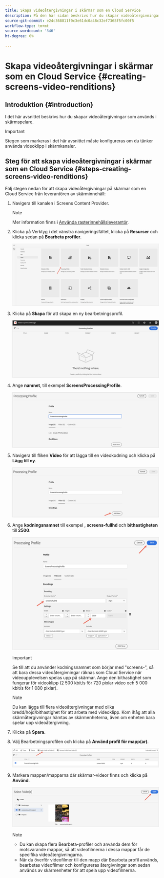 ```yaml
---
title: Skapa videoåtergivningar i skärmar som en Cloud Service
description: På den här sidan beskrivs hur du skapar videoåtergivningar i skärmar som en Cloud Service.
source-git-commit: e24c368811f0c3e61dc0a48c32ef7368f5fc00f5
workflow-type: tm+mt
source-wordcount: '346'
ht-degree: 0%

---
```



# Skapa videoåtergivningar i skärmar som en Cloud Service {#creating-screens-video-renditions}

## Introduktion {#introduction}

I det här avsnittet beskrivs hur du skapar videoåtergivningar som används i skärmspelare.

>[!IMPORTANT]
>Stegen som markeras i det här avsnittet måste konfigureras om du tänker använda videoklipp i skärmkanaler.

## Steg för att skapa videoåtergivningar i skärmar som en Cloud Service {#steps-creating-screens-video-renditions}

Följ stegen nedan för att skapa videoåtergivningar på skärmar som en Cloud Service från leverantören av skärminnehåll:

1. Navigera till kanalen i Screens Content Provider.

   >[!NOTE]
   >Mer information finns i [Använda rasterinnehållsleverantör](https://experienceleague.adobe.com/docs/experience-manager-cloud-service/screens-as-cloud-service/configure-screens-cloud/using-screens-content-provider.html?lang=en#screens-content-provider).

1. Klicka på Verktyg i det vänstra navigeringsfältet, klicka på **Resurser** och klicka sedan på **Bearbeta profiler**.

   ![](/help/screens-cloud/assets/configure/screens-cp-3.png)

1. Klicka på **Skapa** för att skapa en ny bearbetningsprofil.

   ![](/help/screens-cloud/assets/configure/screens-video-2.png)

1. Ange **namnet**, till exempel **ScreensProcessingProfile**.

   ![](/help/screens-cloud/assets/configure/screens-video-3.png)

1. Navigera till fliken **Video** för att lägga till en videokodning och klicka på **Lägg till ny**.

   ![](/help/screens-cloud/assets/configure/screens-video-4a.png)

1. Ange **kodningsnamnet** till exempel , **screens-fullhd** och **bithastigheten** till **2500**.

   ![](/help/screens-cloud/assets/configure/screens-video-4.png)

   >[!IMPORTANT]
   >Se till att du använder kodningsnamnet som börjar med &quot;screens-&quot;, så att bara dessa videoåtergivningar räknas som Cloud Service när videoupplevelsen spelas upp på skärmar. Ange den bithastighet som fungerar för videoklipp (2 500 kbit/s för 720 pixlar video och 5 000 kbit/s för 1 080 pixlar).

   >[!NOTE]
   >Du kan lägga till flera videoåtergivningar med olika bredd/höjd/bithastighet för att arbeta med videoklipp. Kom ihåg att alla skärmåtergivningar hämtas av skärmenheterna, även om enheten bara spelar upp videoåtergivning.

1. Klicka på **Spara**.

1. Välj Bearbetningsprofilen och klicka på **Använd profil för mapp(ar)**.

   ![](/help/screens-cloud/assets/configure/screens-video-5.png)

1. Markera mappen/mapparna där skärmar-videor finns och klicka på **Använd**.

   ![](/help/screens-cloud/assets/configure/screens-video-6.png)

   >[!NOTE]
   >* Du kan skapa flera Bearbeta-profiler och använda dem för motsvarande mappar, så att videofilmerna i dessa mappar får de specifika videoåtergivningarna.
   >* När du överför videofilmer till den mapp där Bearbeta profil används, bearbetas videofilmer och konfigureras återgivningar som sedan används av skärmenheter för att spela upp videofilmerna.


